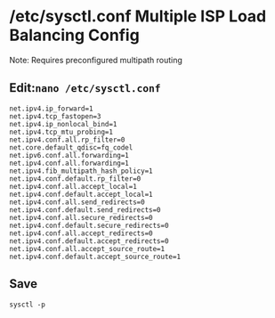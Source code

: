 # /etc/sysctl.conf Multiple ISP Load Balancing Config

Note: Requires preconfigured multipath routing

## Edit:`nano /etc/sysctl.conf`
```
net.ipv4.ip_forward=1
net.ipv4.tcp_fastopen=3
net.ipv4.ip_nonlocal_bind=1
net.ipv4.tcp_mtu_probing=1
net.ipv4.conf.all.rp_filter=0
net.core.default_qdisc=fq_codel
net.ipv6.conf.all.forwarding=1
net.ipv4.conf.all.forwarding=1
net.ipv4.fib_multipath_hash_policy=1
net.ipv4.conf.default.rp_filter=0
net.ipv4.conf.all.accept_local=1
net.ipv4.conf.default.accept_local=1
net.ipv4.conf.all.send_redirects=0
net.ipv4.conf.default.send_redirects=0
net.ipv4.conf.all.secure_redirects=0
net.ipv4.conf.default.secure_redirects=0
net.ipv4.conf.all.accept_redirects=0
net.ipv4.conf.default.accept_redirects=0
net.ipv4.conf.all.accept_source_route=1
net.ipv4.conf.default.accept_source_route=1
```
## Save
```
sysctl -p
```

